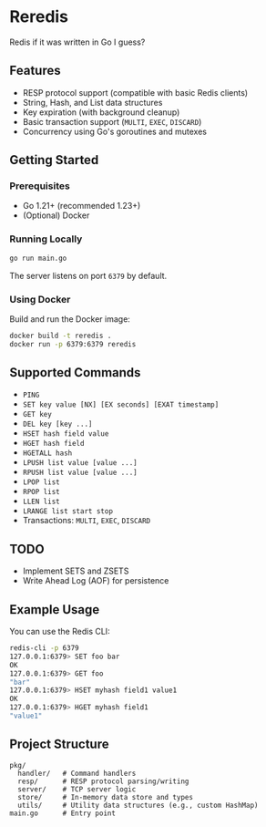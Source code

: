 # Reredis

Redis if it was written in Go I guess?

## Features

- RESP protocol support (compatible with basic Redis clients)
- String, Hash, and List data structures
- Key expiration (with background cleanup)
- Basic transaction support (`MULTI`, `EXEC`, `DISCARD`)
- Concurrency using Go's goroutines and mutexes

## Getting Started

### Prerequisites

- Go 1.21+ (recommended 1.23+)
- (Optional) Docker

### Running Locally

```sh
go run main.go
```

The server listens on port `6379` by default.

### Using Docker

Build and run the Docker image:

```sh
docker build -t reredis .
docker run -p 6379:6379 reredis
```

## Supported Commands

- `PING`
- `SET key value [NX] [EX seconds] [EXAT timestamp]`
- `GET key`
- `DEL key [key ...]`
- `HSET hash field value`
- `HGET hash field`
- `HGETALL hash`
- `LPUSH list value [value ...]`
- `RPUSH list value [value ...]`
- `LPOP list`
- `RPOP list`
- `LLEN list`
- `LRANGE list start stop`
- Transactions: `MULTI`, `EXEC`, `DISCARD`

## TODO

- Implement SETS and ZSETS
- Write Ahead Log (AOF) for persistence 

## Example Usage

You can use the Redis CLI:

```sh
redis-cli -p 6379
127.0.0.1:6379> SET foo bar
OK
127.0.0.1:6379> GET foo
"bar"
127.0.0.1:6379> HSET myhash field1 value1
OK
127.0.0.1:6379> HGET myhash field1
"value1"
```

## Project Structure

```
pkg/
  handler/   # Command handlers
  resp/      # RESP protocol parsing/writing
  server/    # TCP server logic
  store/     # In-memory data store and types
  utils/     # Utility data structures (e.g., custom HashMap)
main.go      # Entry point
```